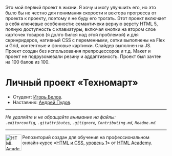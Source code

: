 Это мой первый проект в жизни. Я хочу и могу улучшить его, но это было бы не честно для понимания скорости и вектора прогресса от проекта к проекту, поэтому я не буду его трогать. Этот проект включает в себя ключевые особенности: семантичеки верную версту HTML 5, полную доступность с клавиатуры, включая кнопки на втором слое карточек товаров (я долго бился над этой проблемой) и для скринридеров, нативный CSS с переменными, сетки выполнены на Flex и Grid, контентные и фоновые картинки. Слайдер выполнен на JS. Проект создан без использования препроцессоров и т.д. Макет и проект не подрузомевали резину и аддаптивность. Проект был зачтен на 100 балов из 100.

# Личный проект «Техномарт»

* Студент: [Игорь Белов](https://up.htmlacademy.ru/htmlcss/28/user/920149).
* Наставник: [Андрей Пудов](https://up.htmlacademy.ru/htmlcss/28/user/216332).

---

_Не удаляйте и не обращайте внимание на файлы:_<br>
_`.editorconfig`, `.gitattributes`, `.gitignore`, `Contributing.md`, `Readme.md`._

---

<a href="https://htmlacademy.ru/intensive/htmlcss"><img align="left" width="50" height="50" alt="HTML Academy" src="https://up.htmlacademy.ru/static/img/intensive/htmlcss/logo-for-github-2.png"></a>

Репозиторий создан для обучения на профессиональном онлайн‑курсе «[HTML и CSS, уровень 1](https://htmlacademy.ru/intensive/htmlcss)» от [HTML Academy](https://htmlacademy.ru).
